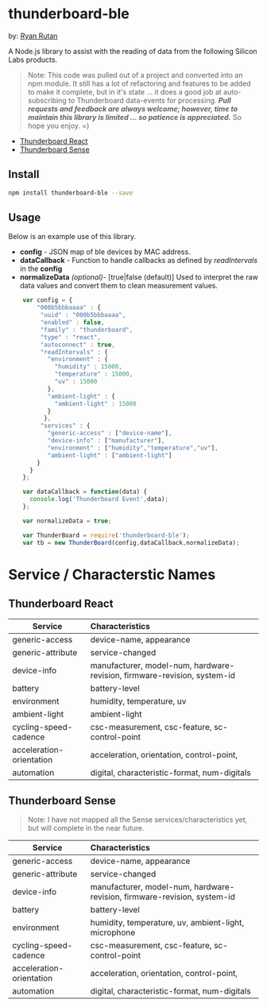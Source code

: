 # thunderboard-ble
by: [Ryan Rutan](https://github.com/ryanrutan)

A Node.js library to assist with the reading of data from the following Silicon Labs products.

>Note:  This code was pulled out of a project and converted into an npm module.  It still has a lot of refactoring and features to be added to make it complete, but in it's state ... it does a good job at auto-subscribing to Thunderboard data-events for processing.  **_Pull requests and feedback are always welcome; however, time to maintain this library is limited ... so patience is appreciated._** So hope you enjoy. =)

- [Thunderboard React](http://www.silabs.com/products/development-tools/wireless/bluetooth/thunderboard-react-kit-sensor-cloud-connectivity)
- [Thunderboard Sense](https://www.silabs.com/products/development-tools/wireless/bluetooth/thunderboard-sense-kit)

## Install

```bash
npm install thunderboard-ble --save
```

## Usage
Below is an example use of this library.

- **config** - JSON map of ble devices by MAC address.
- **dataCallback** - Function to handle callbacks as defined by *readIntervals* in the **config**
- **normalizeData** *(optional)*- [true|false (default)] Used to interpret the raw data values and convert them to clean measurement values.

```javascript
    var config = {
        "000b5bbbaaaa" : {
         "uuid" : "000b5bbbaaaa",
         "enabled" : false,
         "family" : "thunderboard",
         "type" : "react",
         "autoconnect" : true,
         "readIntervals" : {
           "environment" : {
             "humidity" : 15000,
             "temperature" : 15000,
             "uv" : 15000
           },
           "ambient-light" : {
             "ambient-light" : 15000
           }
          },
         "services" : {
           "generic-access" : ["device-name"],
           "device-info" : ["manufacturer"],
           "environment" : ["humidity","temperature","uv"],
           "ambient-light" : ["ambient-light"]
        }
      }
    };

    var dataCallback = function(data) {
      console.log('Thunderboard Event',data);
    };

    var normalizeData = true;

    var ThunderBoard = require('thunderboard-ble');
    var tb = new ThunderBoard(config,dataCallback,normalizeData);
```

# Service / Characterstic Names

## Thunderboard **React**

|   Service	|  Characteristics 	|
|---	|:--	|
| generic-access | device-name, appearance |
| generic-attribute	|  service-changed 	|
| device-info	|  manufacturer, model-num, hardware-revision, firmware-revision, system-id	|
| battery	| battery-level 	|
| environment	|  humidity, temperature, uv	|
| ambient-light	|  ambient-light 	|
| cycling-speed-cadence	|  csc-measurement, csc-feature, sc-control-point |
| acceleration-orientation	|  acceleration, orientation, control-point, 	|
| automation	|  digital, characteristic-format, num-digitals |

## Thunderboard **Sense**

> Note: I have not mapped all the Sense services/characteristics yet, but will complete in the near future.

|   Service	|  Characteristics 	|
|---	|:--	|
| generic-access | device-name, appearance |
| generic-attribute	|  service-changed 	|
| device-info	|  manufacturer, model-num, hardware-revision, firmware-revision, system-id	|
| battery	| battery-level 	|
| environment	|  humidity, temperature, uv, ambient-light, microphone	|
| cycling-speed-cadence	|  csc-measurement, csc-feature, sc-control-point |
| acceleration-orientation	|  acceleration, orientation, control-point, 	|
| automation	|  digital, characteristic-format, num-digitals |
